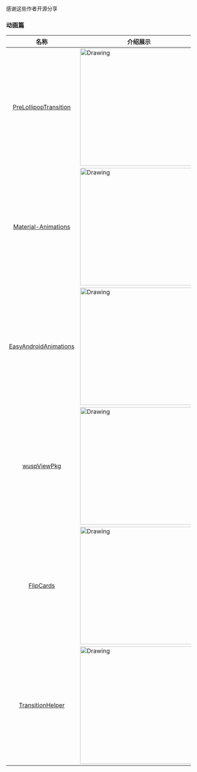 感谢这些作者开源分享
### 动画篇
名称  | 介绍展示
:---: | --- 
[PreLollipopTransition](https://github.com/takahirom/PreLollipopTransition)  |  <img src="https://cloud.githubusercontent.com/assets/1386930/7614211/53ca12d8-f9d0-11e4-8b98-b6d98272f67d.gif" alt="Drawing" width="320px" />
[Material-Animations](https://github.com/lgvalle/Material-Animations)  |  <img src="https://raw.githubusercontent.com/lgvalle/Material-Animations/master/screenshots/transition_fade.gif" alt="Drawing" width="320px" />
[EasyAndroidAnimations](https://github.com/2359media/EasyAndroidAnimations)  |  <img src="https://raw.githubusercontent.com/2359media/EasyAndroidAnimations/master/demo.png" alt="Drawing" width="320px" />
[wuspViewPkg](https://github.com/wusp/wuspViewPkg)  |  <img src="https://github.com/wusp/IndicatorBox/raw/master/Demo/src/main/java/com/wusp/indicatorbox/example-gif/flashborder.gif" alt="Drawing" width="320px" />
[FlipCards](https://github.com/zhangke3016/FlipCards)  |  <img src="https://github.com/zhangke3016/FlipCards/raw/master/gif/screen.gif" alt="Drawing" width="320px" />
[TransitionHelper](https://github.com/ImmortalZ/TransitionHelper)  |  <img src="https://github.com/ImmortalZ/TransitionHelper/raw/master/screenshots/image.gif" alt="Drawing" width="320px" />
